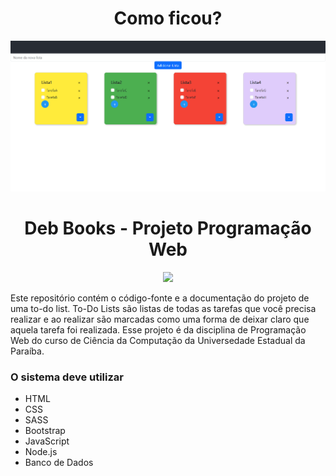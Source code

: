 <h1 align="center"> Como ficou? </h1>

![print-to-do-list-projeto-web](https://github.com/rodloiola/ProjetoToDoList/blob/main/assets/ToDoList.png)
<div>
  <h1 align="center"> Deb Books - Projeto Programação Web </h1>
  <p align="center">
    <img loading="lazy" src="http://img.shields.io/static/v1?label=STATUS&message=FINALIZADO&color=GREEN&style=for-the-badge"/>
  </p>
</div>

Este repositório contém o código-fonte e a documentação do projeto de uma to-do list. To-Do Lists são listas de todas as tarefas que você precisa realizar e ao realizar são marcadas como uma forma de deixar claro que aquela tarefa foi realizada. Esse projeto é da disciplina de Programação Web do curso de Ciência da Computação da Universedade Estadual da Paraíba.

### O sistema deve utilizar

- HTML
- CSS
- SASS
- Bootstrap
- JavaScript
- Node.js
- Banco de Dados
